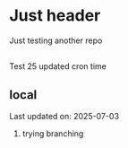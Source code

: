 # Just header

Just testing another repo

##

Test 25 updated cron time

## local

Last updated on: 2025-07-03

1. trying branching

